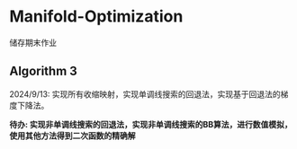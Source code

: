 # Manifold-Optimization

储存期末作业

## Algorithm 3

2024/9/13: 实现所有收缩映射，实现单调线搜索的回退法，实现基于回退法的梯度下降法。

**待办: 实现非单调线搜索的回退法，实现非单调线搜索的BB算法，进行数值模拟，使用其他方法得到二次函数的精确解**